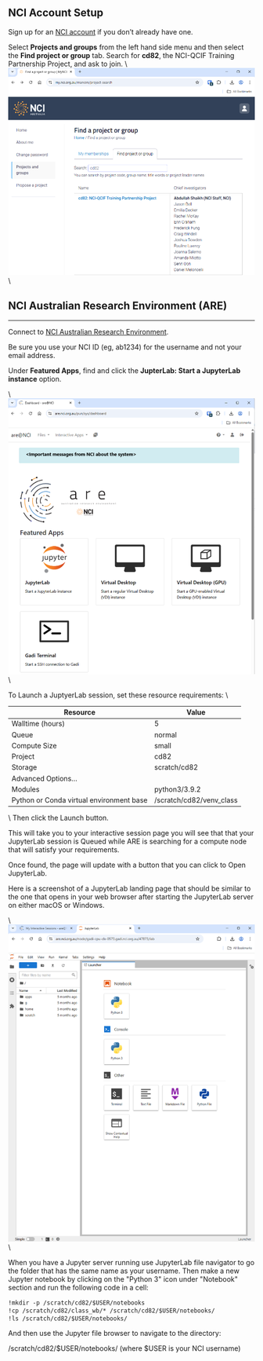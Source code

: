
## NCI Account Setup
Sign up for an  [NCI account](https://my.nci.org.au/)  if you don’t already have one.

Select  **Projects and groups**  from the left hand side menu and then select the  **Find project or group**  tab. Search for  **cd82**, the NCI-QCIF Training Partnership Project, and ask to join.
\ 
![](fig/0_my_nci_project_cd82.png)
\ 

## NCI Australian Research Environment (ARE)

----------

Connect to  [NCI Australian Research Environment](https://are.nci.org.au/).

Be sure you use your NCI ID (eg, ab1234) for the username and not your email address.

Under  **Featured Apps**, find and click the  **JupterLab: Start a JupyterLab instance**  option.

\ 
![](fig/0_nci_are_mainpage.png)
\ 

To Launch a JuptyerLab session, set these resource requirements:
\ 

| Resource                                 | Value                     |
| ---------------------------------------- | ------------------------- |
| Walltime (hours)                         | 5                         |
| Queue                                    | normal                    |
| Compute Size                             | small                     |
| Project                                  | cd82                      |
| Storage                                  | scratch/cd82              |
| Advanced Options…                        |                           |
| Modules                                  | python3/3.9.2             |
| Python or Conda virtual environment base | /scratch/cd82/venv_class |

\ 
Then click the Launch button.

This will take you to your interactive session page you will see that that your JupyterLab session is Queued while ARE is searching for a compute node that will satisfy your requirements.

Once found, the page will update with a button that you can click to Open JupyterLab.

Here is a screenshot of a JupyterLab landing page that should be similar to the one that opens in your web browser after starting the JupyterLab server on either macOS or Windows.

\ 
![](fig/0_jupyterlab_landing_page.png)
\ 

When you have a Jupyter server running use JupyterLab file navigator to go the folder that has the same name as your username. Then make a new Jupyter notebook by clicking on the "Python 3" icon under "Notebook" section and run the following code in a cell:

```
!mkdir -p /scratch/cd82/$USER/notebooks
!cp /scratch/cd82/class_wb/* /scratch/cd82/$USER/notebooks/
!ls /scratch/cd82/$USER/notebooks/
```

And then use the Jupyter file browser to navigate to the directory: 


/scratch/cd82/$USER/notebooks/ (where $USER is your NCI username)


